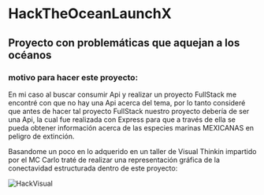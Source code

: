 # HackTheOceanLaunchX
## Proyecto con problemáticas que aquejan a los océanos

### motivo para hacer este proyecto:
En mi caso al buscar consumir Api y realizar un proyecto FullStack me encontré con que no hay una Api acerca del tema,
por lo tanto consideré que antes de hacer tal proyecto FullStack nuestro proyecto debería de ser una Api,
la cual fue realizada con Express para que a través de ella se pueda obtener información acerca de las especies marinas MEXICANAS en peligro de extinción.

Basandome un poco en lo adquerido en un taller de Visual Thinkin impartido por el MC Carlo 
traté de realizar una representación gráfica de la conectavidad estructurada dentro de este proyecto:

![HackVisual](https://user-images.githubusercontent.com/98798741/168488762-300d4aeb-a8bd-4b62-b268-1e97c8bd94fa.jpg)
